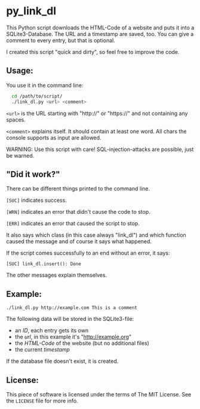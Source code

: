 py_link_dl
==========

This Python script downloads the HTML-Code of a website and puts it into a SQLite3-Database. The URL and a timestamp are saved, too. You can give a comment to every entry, but that is optional.

I created this script "quick and dirty", so feel free to improve the code.

Usage:
------
You use it in the command line:

```bash
  cd /path/to/script/
  ./link_dl.py <url> <comment>
```

```<url>``` is the URL starting with "http://" or "https://" and not containing any spaces.

```<comment>``` explains itself. It should contain at least one word. All chars the console supports as input are allowed.

WARNING: Use this script with care! SQL-injection-attacks are possible, just be warned.

"Did it work?"
--------------
There can be different things printed to the command line.

```[SUC]``` indicates success.

```[WRN]``` indicates an error that didn't cause the code to stop.

```[ERR]``` indicates an error that caused the script to stop.

It also says which class (in this case always "link_dl") and which function caused the message and of course it says what happened.

If the script comes successfully to an end without an error, it says:

```[SUC] link_dl.insert(): Done```

The other messages explain themselves.

Example:
--------
```./link_dl.py http://example.com This is a comment```

The following data will be stored in the SQLite3-file:
- an *ID*, each entry gets its own
- the *url*, in this example it's "http://example.org"
- the *HTML-Code* of the website (but no additional files)
- the current *timestamp*

If the database file doesn't exist, it is created.

License:
--------

This piece of software is licensed under the terms of The MIT License.
See the ```LICENSE``` file for more info.
